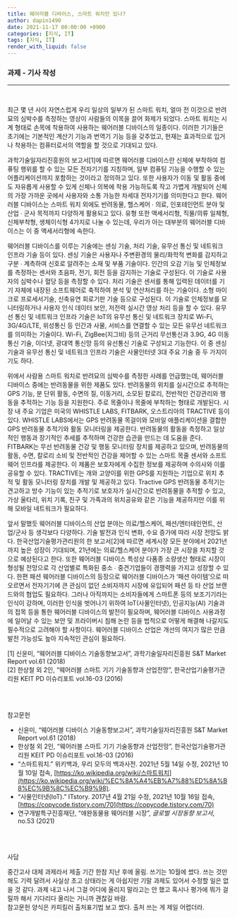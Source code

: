 ```yaml
---
title: 웨어러블 디바이스, 스마트 워치만 있나?
author: dapin1490
date: 2021-11-17 00:00:00 +0900
categories: [지식, IT]
tags: [지식, IT]
render_with_liquid: false
---
```


### 과제 - 기사 작성   
   
-----   
  
<br>
  
최근 몇 년 사이 자연스럽게 우리 일상의 일부가 된 스마트 워치, 얼마 전 이것으로 반려묘의 심박수를 측정하는 영상이 사람들의 이목을 끌어 화제가 되었다. 스마트 워치는 시계 형태로 손목에 착용하여 사용하는 웨어러블 디바이스의 일종이다. 이러한 기기들은 초기에는 기본적인 계산기 기능과 번역기 기능 등을 갖추었고, 현재는 효과적으로 입거나 착용하는 컴퓨터로서의 역할을 할 것으로 기대되고 있다.   
   
과학기술일자리진흥원의 보고서[1]에 따르면 웨어러블 디바이스란 신체에 부착하여 컴퓨팅 행위를 할 수 있는 모든 전자기기를 지칭하며, 일부 컴퓨팅 기능을 수행할 수 있는 어플리케이션까지 포함하는 것이라고 정의하고 있다. 또한 사용자가 이동 및 활동 중에도 자유롭게 사용할 수 있게 신체나 의복에 착용 가능하도록 작고 가볍게 개발되어 신체의 가장 가까운 곳에서 사용자와 소통 가능한 차세대 전자기기를 의미한다고 한다. 웨어러블 디바이스는 스마트 워치 외에도 반려동물, 헬스케어 ∙ 의료, 인포테인먼트 분야 및 산업 ∙ 군사 목적까지 다양하게 활용되고 있다. 유형 또한 액세서리형, 직물/의류 일체형, 신체부착형, 생체이식형 4가지로 나눌 수 있는데, 우리가 아는 대부분의 웨어러블 디바이스는 이 중 액세서리형에 속한다.   
   
웨어러블 디바이스를 이루는 기술에는 센싱 기술, 처리 기술, 유무선 통신 및 네트워크 인프라 기술 등이 있다. 센싱 기술은 사용자나 주변환경의 물리/화학적 변화를 감지하고 구분 ∙ 계측하여 신호로 알려주는 소재 및 부품 기술이다. 인간의 오감 기능 및 인체정보를 측정하는 센서와 초음파, 전기, 회전 등을 감지하는 기술로 구성된다. 이 기술로 사용자의 심박수나 혈당 등을 측정할 수 있다. 처리 기술은 센서를 통해 입력된 데이터를 기기 자체에 내장된 소프트웨어로 축적하여 분석 및 연산처리를 하는 기술이다. 소형 마이크로 프로세서기술, 신축유연 회로기판 기술 등으로 구성된다. 이 기술로 인체정보를 모니터링하거나 사용자 인식 데이터 보안, 저전력 실시간 영상 처리 등을 할 수 있다. 유무선 통신 및 네트워크 인프라 기술은 IoT의 유무선 통신 및 네트워크 장치로 Wi-Fi, 3G/4G/LTE, 위성통신 등 인간과 사물, 서비스를 연결할 수 있는 모든 유무선 네트워크를 의미하는 기술이다. Wi-Fi, ZigBee(지그비) 등의 근거리 무선통신과 3.9G, 4G 이동통신 기술, 이더넷, 광대역 통신망 등의 유선통신 기술로 구성되고 기능한다. 이 중 센싱 기술과 유무선 통신 및 네트워크 인프라 기술은 사물인터넷 3대 주요 기술 중 두 가지이기도 하다.   
   
위에서 사람용 스마트 워치로 반려묘의 심박수를 측정한 사례를 언급했는데, 웨어러블 디바이스 중에는 반려동물을 위한 제품도 있다. 반려동물의 위치를 실시간으로 추적하는 GPS 기능, 분 단위 활동, 수면의 질, 이동거리, 소모된 칼로리, 전반적인 건강관리와 행동을 추적하는 기능 등을 지원한다. 주로 목줄이나 목줄에 부착하는 형태로 개발된다. 시장 내 주요 기업은 미국의 WHISTLE LABS, FITBARK, 오스트리아의 TRACTIVE 등이 있다. WHISTLE LABS에서는 GPS 반려동물 목걸이와 모바일 애플리케이션을 결합한 GPS 반려동물 추적기와 활동 모니터링을 제공한다. 반려동물의 활동을 측정하고 일상적인 행동과 장기적인 추세를 추적하며 건강한 습관을 만드는 데 도움을 준다. FITBARK는 무선 반려동물 건강 및 행동 모니터링 장치를 제공하고 있으며, 반려동물의 활동, 수면, 칼로리 소비 및 전반적인 건강을 제어할 수 있는 스마트 목줄 센서와 소프트웨어 인프라를 제공한다. 이 제품은 보호자에게 수집한 정보를 제공하며 수의사와 이를 공유할 수 있다. TRACTIVE는 개와 고양이를 위한 GPS를 지원하는 기업으로 위치 추적 및 활동 모니터링 장치를 개발 및 제공하고 있다. Tractive GPS 반려동물 추적기는 견고하고 방수 기능이 있는 추적기로 보호자가 실시간으로 반려동물을 추적할 수 있고, 가상 울타리, 위치 기록, 친구 및 가족과의 위치공유와 같은 기능을 제공하지만 이를 위해 모바일 네트워크가 필요하다.   
   
앞서 말했듯 웨어러블 디바이스의 산업 분야는 의료/헬스케어, 패션/엔터테인먼트, 산업/군사 등 생각보다 다양하다. 기술 발전과 인식 변화, 수요 증가에 따라 시장 전망도 밝다. 한국산업기술평가관리원의 한 보고서[2]에 따르면 세계시장 모든 분야에서 2021년까지 높은 성장이 기대되며, 21년에는 의료/헬스케어 분야가 가장 큰 시장을 차지할 것으로 예상된다고 한다. 또한 웨어러블 디바이스 특성상 다품종 소량생산 형태로 시장이 형성될 전망으로 각 산업별로 특화된 중소 ∙ 중견기업들이 경쟁력을 가지고 성장할 수 있다. 한편 패션 웨어러블 디바이스의 등장으로 웨어러블 디바이스가 ‘패션 아이템’으로 떠오르면서 전자기기에 큰 관심이 없던 소비자까지 시장에 유입되어 패션 등 타 산업 브랜드와의 협업도 필요하다. 그러나 아직까지는 소비자들에게 스마트폰 등의 보조기기라는 인식이 강하며, 이러한 인식을 벗어나기 위하여 IoT(사물인터넷), 인공지능(AI) 기술과의 접목 등을 통한 웨어러블 디바이스의 발전이 필요하며, 웨어러블 디바이스 사용과정에 일어날 수 있는 보안 및 프라이버시 침해 논란 등을 법적으로 어떻게 해결해 나갈지도 필수적으로 고려해야 할 사항이다. 웨어러블 디바이스 산업은 개선의 여지가 많은 만큼 발전 가능성도 높아 지속적인 관심이 필요하다.   
   
[1] 신윤미, “웨어러블 디바이스 기술동향보고서”, 과학기술일자리진흥원 S&T Market Report vol.61 (2018)   
[2] 한상철 외 2인, “웨어러블 스마트 기기 기술동향과 산업전망”, 한국산업기술평가관리원 KEIT PD 이슈리포트 vol.16-03 (2016)   
   
<br><br>   
   
참고문헌   
- 신윤미, “웨어러블 디바이스 기술동향보고서”, 과학기술일자리진흥원 S&T Market Report vol.61 (2018)
- 한상철 외 2인, “웨어러블 스마트 기기 기술동향과 산업전망”, 한국산업기술평가관리원 KEIT PD 이슈리포트 vol.16-03 (2016)
- “스마트워치.” 위키백과, 우리 모두의 백과사전. 2021년 5월 14일 수정, 2021년 10월 10일 접속, [https://ko.wikipedia.org/wiki/스마트워치](https://ko.wikipedia.org/wiki/%EC%8A%A4%EB%A7%88%ED%8A%B8%EC%9B%8C%EC%B9%98).
- “사물인터넷(IoT).” ITstory. 2017년 4월 21일 수정, 2021년 10월 16일 접속, [https://copycode.tistory.com/70](https://copycode.tistory.com/70)
- 연구개발특구진흥재단, “애완동물용 웨어러블 시장”, *글로벌 시장동향 보고서*, no.53 (2021)
   
<br><br>   
   
사담   
   
중간고사 대체 과제라서 제출 기간 한참 지난 후에 올림. 쓰기는 10월에 썼다. 쓰는 것만 해도 기력 달려서 사실상 초고 상태라는 게 아쉽지만 기말 과제도 있어서 수정할 일은 없을 것 같다. 과제 내고 나서 그걸 어디에 올리지 말라고는 안 했고 혹시나 평가에 뭐가 걸릴까 해서 기다리다 올리는 거니까 괜찮길 바람.   
참고문헌 양식은 카피킬러 출처표기법 보고 썼다. 출처 쓰는 게 제일 어렵더라.   